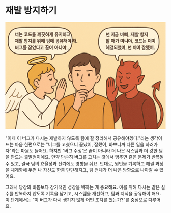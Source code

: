 # 재발 방지하기

![](../../images/prevent/prevent.png)

"이제 이 버그가 다시는 재발하지 않도록 팀에 잘 정리해서 공유해야겠다."라는 생각이 드는 마음 한편으로는 "버그를 고쳤으니 끝났어, 잘했어, 바쁘니까 다른 일을 하러가자"라는 마음도 들어요. 하지만 '버그 수정'은 끝이 아니라 더 나은 시스템과 더 강한 팀을 만드는 출발점이에요.
만약 단순히 버그를 고치는 것에서 멈추면 같은 문제가 반복될 수 있고, 결국 팀의 효율성과 신뢰에도 영향을 줘요. 반대로, 원인을 기록하고 해결 과정을 체계화해 두면 나 자신도 한층 단단해지고, 팀 전체가 더 나은 방향으로 나아갈 수 있어요.

그래서 당장의 바쁨보다 장기적인 성장을 택하는 게 중요해요. 이를 위해 다시는 같은 실수를 반복하지 않도록 기록을 남기고, 시스템을 개선하고, 팀과 지식을 공유해야 해요. 
이 단계에서는 ”이 버그가 다시 생기지 않게 어떤 조치를 했는가?”를 중심으로 다루어요.